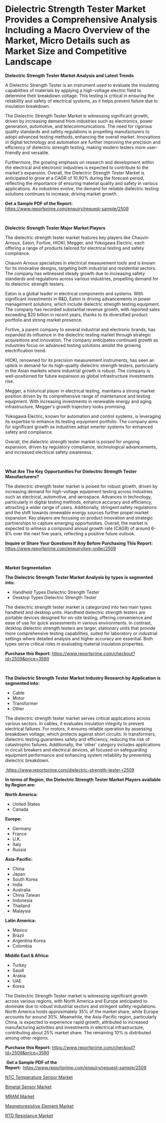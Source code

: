 <p><h1>Dielectric Strength Tester Market Provides a Comprehensive Analysis Including a Macro Overview of the Market, Micro Details such as Market Size and Competitive Landscape</h1></p><p><strong>Dielectric Strength Tester Market Analysis and Latest Trends</strong></p>
<p><p>A Dielectric Strength Tester is an instrument used to evaluate the insulating capabilities of materials by applying a high-voltage electric field to determine their breakdown voltage. This testing is critical in ensuring the reliability and safety of electrical systems, as it helps prevent failure due to insulation breakdown.</p><p>The Dielectric Strength Tester Market is witnessing significant growth, driven by increasing demand from industries such as electronics, power generation, automotive, and telecommunications. The need for rigorous quality standards and safety regulations is propelling manufacturers to adopt advanced testing methods, enhancing the overall market. Innovations in digital technology and automation are further improving the precision and efficiency of dielectric strength testing, making modern testers more user-friendly and versatile.</p><p>Furthermore, the growing emphasis on research and development within the electrical and electronic industries is expected to contribute to the market's expansion. Overall, the Dielectric Strength Tester Market is anticipated to grow at a CAGR of 10.90% during the forecast period, reflecting the importance of ensuring material quality and safety in various applications. As industries evolve, the demand for reliable dielectric testing solutions continues to increase, driving market growth.</p></p>
<p><strong>Get a Sample PDF of the Report:&nbsp;</strong> <a href="https://www.reportprime.com/enquiry/request-sample/2509?utm_campaign=2041&utm_medium=2&utm_source=Github&utm_content=ia&utm_term=18032025&utm_id=dielectric-strength-tester">https://www.reportprime.com/enquiry/request-sample/2509</a></p>
<p>&nbsp;</p>
<p><strong>Dielectric Strength Tester Major Market Players</strong></p>
<p><p>The dielectric strength tester market features key players like Chauvin Arnoux, Eaton, Fortive, HIOKI, Megger, and Yokogawa Electric, each offering a range of products tailored for electrical testing and safety compliance.</p><p>Chauvin Arnoux specializes in electrical measurement tools and is known for its innovative designs, targeting both industrial and residential sectors. The company has witnessed steady growth due to increasing safety standards and regulations across various industries, propelling demand for its dielectric strength testers.</p><p>Eaton is a global leader in electrical components and systems. With significant investments in R&D, Eaton is driving advancements in power management solutions, which include dielectric strength testing equipment. The company has recorded substantial revenue growth, with reported sales exceeding $20 billion in recent years, thanks to its diversified product portfolio and strong market presence.</p><p>Fortive, a parent company to several industrial and electronic brands, has expanded its influence in the dielectric testing market through strategic acquisitions and innovation. The company anticipates continued growth as industries focus on advanced testing solutions amidst the growing electrification trend.</p><p>HIOKI, renowned for its precision measurement instruments, has seen an uptick in demand for its high-quality dielectric strength testers, particularly in the Asian markets where industrial growth is robust. The company is well-positioned for future expansion as global infrastructure investments rise.</p><p>Megger, a historical player in electrical testing, maintains a strong market position driven by its comprehensive range of maintenance and testing equipment. With increasing investments in renewable energy and aging infrastructure, Megger's growth trajectory looks promising.</p><p>Yokogawa Electric, known for automation and control systems, is leveraging its expertise to enhance its testing equipment portfolio. The company aims for significant growth as industries adopt smarter systems for enhanced safety and compliance.</p><p>Overall, the dielectric strength tester market is poised for ongoing expansion, driven by regulatory compliance, technological advancements, and increased electrical safety awareness.</p></p>
<p>&nbsp;</p>
<p><strong>What Are The Key Opportunities For Dielectric Strength Tester Manufacturers?</strong></p>
<p><p>The dielectric strength tester market is poised for robust growth, driven by increasing demand for high-voltage equipment testing across industries such as electrical, automotive, and aerospace. Advances in technology, particularly in digital testing methods, enhance accuracy and efficiency, attracting a wider range of users. Additionally, stringent safety regulations and the shift towards renewable energy sources further propel market expansion. Key players are focusing on product innovation and strategic partnerships to capture emerging opportunities. Overall, the market is expected to witness a compound annual growth rate (CAGR) of around 6-8% over the next five years, reflecting a positive future outlook.</p></p>
<p><strong>Inquire or Share Your Questions If Any Before Purchasing This Report:</strong> <a href="https://www.reportprime.com/enquiry/pre-order/2509?utm_campaign=2041&utm_medium=2&utm_source=Github&utm_content=ia&utm_term=18032025&utm_id=dielectric-strength-tester">https://www.reportprime.com/enquiry/pre-order/2509</a></p>
<p>&nbsp;</p>
<p><strong>Market Segmentation</strong></p>
<p><strong>The Dielectric Strength Tester Market Analysis by types is segmented into:</strong></p>
<p><ul><li>Handheld Types Dielectric Strength Tester</li><li>Desktop Types Dielectric Strength Tester</li></ul></p>
<p><p>The dielectric strength tester market is categorized into two main types: handheld and desktop units. Handheld dielectric strength testers are portable devices designed for on-site testing, offering convenience and ease of use for quick assessments in various environments. In contrast, desktop dielectric strength testers are larger, stationary units that provide more comprehensive testing capabilities, suited for laboratory or industrial settings where detailed analysis and higher accuracy are essential. Both types serve critical roles in evaluating material insulation properties.</p></p>
<p><strong>Purchase this Report:&nbsp;</strong><a href="https://www.reportprime.com/checkout?id=2509&price=3590&utm_campaign=2041&utm_medium=2&utm_source=Github&utm_content=ia&utm_term=18032025&utm_id=dielectric-strength-tester">https://www.reportprime.com/checkout?id=2509&price=3590</a></p>
<p>&nbsp;</p>
<p><strong>The Dielectric Strength Tester Market Industry Research by Application is segmented into:</strong></p>
<p><ul><li>Cable</li><li>Motor</li><li>Transformer</li><li>Other</li></ul></p>
<p><p>The dielectric strength tester market serves critical applications across various sectors. In cables, it evaluates insulation integrity to prevent electrical failures. For motors, it ensures reliable operation by assessing breakdown voltage, which protects against short circuits. In transformers, dielectric testing guarantees safety and efficiency, reducing the risk of catastrophic failures. Additionally, the 'other' category includes applications in circuit breakers and electrical devices, all focused on safeguarding equipment performance and enhancing system reliability by preventing dielectric breakdown.</p></p>
<p><a href="https://www.reportprime.com/dielectric-strength-tester-r2509?utm_campaign=2041&utm_medium=2&utm_source=Github&utm_content=ia&utm_term=18032025&utm_id=dielectric-strength-tester">&nbsp;https://www.reportprime.com/dielectric-strength-tester-r2509</a></p>
<p><strong>In terms of Region, the Dielectric Strength Tester Market Players available by Region are:</strong></p>
<p>
    <p> <strong> North America: </strong>
        <ul>
            <li>United States</li>
            <li>Canada</li>
        </ul>
        </p> 
    <p> <strong> Europe: </strong>
        <ul>
            <li>Germany</li>
            <li>France</li>
            <li>U.K.</li>
            <li>Italy</li>
            <li>Russia</li>
        </ul>
        </p> 
    <p> <strong> Asia-Pacific: </strong>
        <ul>
            <li>China</li>
            <li>Japan</li>
            <li>South Korea</li>
            <li>India</li>
            <li>Australia</li>
            <li>China Taiwan</li>
            <li>Indonesia</li>
            <li>Thailand</li>
            <li>Malaysia</li>
        </ul>
        </p> 
    <p> <strong> Latin America: </strong>
        <ul>
            <li>Mexico</li>
            <li>Brazil</li>
            <li>Argentina Korea</li>
            <li>Colombia</li>
        </ul>
        </p> 
    <p> <strong> Middle East & Africa: </strong>
        <ul>
            <li>Turkey</li>
            <li>Saudi</li>
            <li>Arabia</li>
            <li>UAE</li>
            <li>Korea</li>
        </ul>
    </p>
    </p>
<p><p>The Dielectric Strength Tester market is witnessing significant growth across various regions, with North America and Europe anticipated to dominate due to robust industrial sectors and stringent safety regulations. North America holds approximately 35% of the market share, while Europe accounts for around 30%. Meanwhile, the Asia-Pacific region, particularly China, is expected to experience rapid growth, attributed to increased manufacturing activities and investments in electrical infrastructure, contributing about 25% market share. The remaining 10% is distributed among other regions.</p></p>
<p><strong>Purchase this Report: </strong><a href="https://www.reportprime.com/checkout?id=2509&price=3590&utm_campaign=2041&utm_medium=2&utm_source=Github&utm_content=ia&utm_term=18032025&utm_id=dielectric-strength-tester">https://www.reportprime.com/checkout?id=2509&price=3590</a></p>
<p>&nbsp;<strong>Get a Sample PDF of the Report:&nbsp;&nbsp;</strong><a href="https://www.reportprime.com/enquiry/request-sample/2509?utm_campaign=2041&utm_medium=2&utm_source=Github&utm_content=ia&utm_term=18032025&utm_id=dielectric-strength-tester">https://www.reportprime.com/enquiry/request-sample/2509</a></p>
<p><strong></strong></p>
<p><p><a href="https://github.com/farjonazemi7/Market-Research-Report-List-1/blob/main/ntc-temperature-sensor-market.md?utm_campaign=2041&utm_medium=2&utm_source=Github&utm_content=ia&utm_term=18032025&utm_id=dielectric-strength-tester">NTC Temperature Sensor Market</a></p><p><a href="https://github.com/plawragarile/Market-Research-Report-List-1/blob/main/bimetal-sensor-market.md?utm_campaign=2041&utm_medium=2&utm_source=Github&utm_content=ia&utm_term=18032025&utm_id=dielectric-strength-tester">Bimetal Sensor Market</a></p><p><a href="https://github.com/jhoonatsev/Market-Research-Report-List-1/blob/main/mram-market.md?utm_campaign=2041&utm_medium=2&utm_source=Github&utm_content=ia&utm_term=18032025&utm_id=dielectric-strength-tester">MRAM Market</a></p><p><a href="https://github.com/hamremunazm4/Market-Research-Report-List-1/blob/main/magnetoresistive-element-market.md?utm_campaign=2041&utm_medium=2&utm_source=Github&utm_content=ia&utm_term=18032025&utm_id=dielectric-strength-tester">Magnetoresistive Element Market</a></p><p><a href="https://github.com/boccalyver5k/Market-Research-Report-List-1/blob/main/rtd-resistance-market.md?utm_campaign=2041&utm_medium=2&utm_source=Github&utm_content=ia&utm_term=18032025&utm_id=dielectric-strength-tester">RTD Resistance Market</a></p></p>